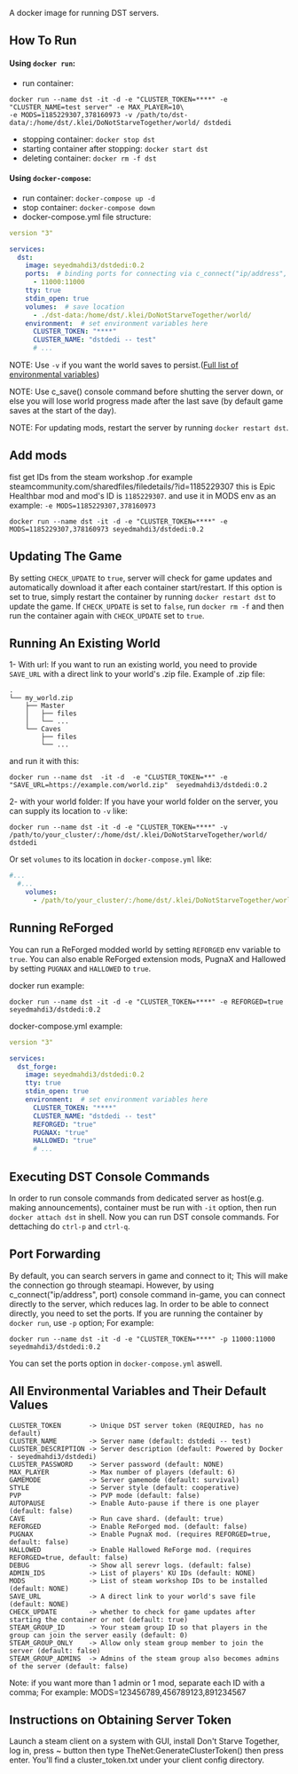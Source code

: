 A docker image for running DST servers.

## How To Run

#### Using `docker run`:
- run container:
```
docker run --name dst -it -d -e "CLUSTER_TOKEN=****" -e "CLUSTER_NAME=test server" -e MAX_PLAYER=10\
-e MODS=1185229307,378160973 -v /path/to/dst-data/:/home/dst/.klei/DoNotStarveTogether/world/ dstdedi
```
- stopping container: ```docker stop dst```
- starting container after stopping: ```docker start dst```
- deleting container: ```docker rm -f dst```

#### Using `docker-compose`:
- run container: ```docker-compose up -d```
- stop container: ```docker-compose down```
- docker-compose.yml file structure:
```yaml
version "3"

services:
  dst:
    image: seyedmahdi3/dstdedi:0.2
    ports:  # binding ports for connecting via c_connect("ip/address", port)
      - 11000:11000
    tty: true
    stdin_open: true
    volumes:  # save location
      - ./dst-data:/home/dst/.klei/DoNotStarveTogether/world/
    environment:  # set environment variables here
      CLUSTER_TOKEN: "****"
      CLUSTER_NAME: "dstdedi -- test"
      # ...
```

NOTE: Use `-v` if you want the world saves to persist.([Full list of environmental variables](#all-environmental-variables-and-their-default-values))

NOTE: Use c_save() console command before shutting the server down, or else you will lose world progress made after the last save (by default game saves at the start of the day).

NOTE: For updating mods, restart the server by running `docker restart dst`.

## Add mods
fist get IDs from the steam workshop .for example steamcommunity.com/sharedfiles/filedetails/?id=1185229307 this is Epic Healthbar mod and mod's ID is `1185229307`. and use it in MODS env as an example:
`-e MODS=1185229307,378160973`
```
docker run --name dst -it -d -e "CLUSTER_TOKEN=****" -e MODS=1185229307,378160973 seyedmahdi3/dstdedi:0.2
```
## Updating The Game
By setting `CHECK_UPDATE` to `true`, server will check for game updates and automatically download it after each container start/restart. If this option is set to true, simply restart the container by running `docker restart dst` to update the game. If `CHECK_UPDATE` is set to `false`, run `docker rm -f` and then run the container again with `CHECK_UPDATE` set to `true`.


## Running An Existing World
1- With url: If you want to run an existing world, you need to provide `SAVE_URL` with a direct link to your world's .zip file. Example of .zip file:
```
.
└── my_world.zip
    ├── Master
    │   ├── files
    │   └── ...
    └── Caves
        ├── files
        └── ...

```
and run it with this:
```
docker run --name dst  -it -d  -e "CLUSTER_TOKEN=**" -e "SAVE_URL=https://example.com/world.zip"  seyedmahdi3/dstdedi:0.2
```
2- with your world folder: If you have your world folder on the server, you can supply its location to `-v` like: 
```
docker run --name dst -it -d -e "CLUSTER_TOKEN=****" -v /path/to/your_cluster/:/home/dst/.klei/DoNotStarveTogether/world/ dstdedi
```
Or set `volumes` to its location in `docker-compose.yml` like:
```yml
#...
  #...
    volumes:
      - /path/to/your_cluster/:/home/dst/.klei/DoNotStarveTogether/world/
```

## Running ReForged
You can run a ReForged modded world by setting `REFORGED` env variable to `true`. You can also enable ReForged extension mods, PugnaX and Hallowed by setting `PUGNAX` and `HALLOWED` to `true`.

docker run example:
```
docker run --name dst -it -d -e "CLUSTER_TOKEN=****" -e REFORGED=true  seyedmahdi3/dstdedi:0.2
```

docker-compose.yml example:
```yml
version "3"

services:
  dst_forge:
    image: seyedmahdi3/dstdedi:0.2
    tty: true
    stdin_open: true
    environment:  # set environment variables here
      CLUSTER_TOKEN: "****"
      CLUSTER_NAME: "dstdedi -- test"
      REFORGED: "true"
      PUGNAX: "true"
      HALLOWED: "true"
      # ...
```


## Executing DST Console Commands
In order to run console commands from dedicated server as host(e.g. making announcements), container must be run with `-it` option, then run `docker attach dst` in shell. Now you can run DST console commands. For dettaching do `ctrl-p` and `ctrl-q`.


## Port Forwarding
By default, you can search servers in game and connect to it; This will make the connection go through steamapi. However, by using c_connect("ip/address", port) console command in-game, you can connect directly to the server, which reduces lag. In order to be able to connect directly, you need to set the ports. If you are running the container by `docker run`, use `-p` option; For example: 
```
docker run --name dst -it -d -e "CLUSTER_TOKEN=****" -p 11000:11000 seyedmahdi3/dstdedi:0.2
```
You can set the ports option in `docker-compose.yml` aswell.


## All Environmental Variables and Their Default Values
```
CLUSTER_TOKEN       -> Unique DST server token (REQUIRED, has no default)
CLUSTER_NAME        -> Server name (default: dstdedi -- test)
CLUSTER_DESCRIPTION -> Server description (default: Powered by Docker - seyedmahdi3/dstdedi)
CLUSTER_PASSWORD    -> Server password (default: NONE)
MAX_PLAYER          -> Max number of players (default: 6)
GAMEMODE            -> Server gamemode (default: survival)
STYLE               -> Server style (default: cooperative)
PVP                 -> PVP mode (default: false)
AUTOPAUSE           -> Enable Auto-pause if there is one player (default: false)
CAVE                -> Run cave shard. (default: true)
REFORGED            -> Enable ReForged mod. (default: false)
PUGNAX              -> Enable PugnaX mod. (requires REFORGED=true, default: false)
HALLOWED            -> Enable Hallowed ReForge mod. (requires REFORGED=true, default: false)
DEBUG               -> Show all serevr logs. (default: false)
ADMIN_IDS           -> List of players' KU IDs (default: NONE)
MODS                -> List of steam workshop IDs to be installed (default: NONE)
SAVE_URL            -> A direct link to your world's save file (default: NONE)
CHECK_UPDATE        -> whether to check for game updates after starting the container or not (default: true)
STEAM_GROUP_ID      -> Your steam group ID so that players in the group can join the server easily (default: 0)
STEAM_GROUP_ONLY    -> Allow only steam group member to join the server (default: false)
STEAM_GROUP_ADMINS  -> Admins of the steam group also becomes admins of the server (default: false)
```

Note: if you want more than 1 admin or 1 mod, separate each ID with a comma; For example: MODS=123456789,456789123,891234567


## Instructions on Obtaining Server Token
Launch a steam client on a system with GUI, install Don't Starve Together, log in, press ~ button then type TheNet:GenerateClusterToken() then press enter. You'll find a cluster_token.txt under your client config directory.
